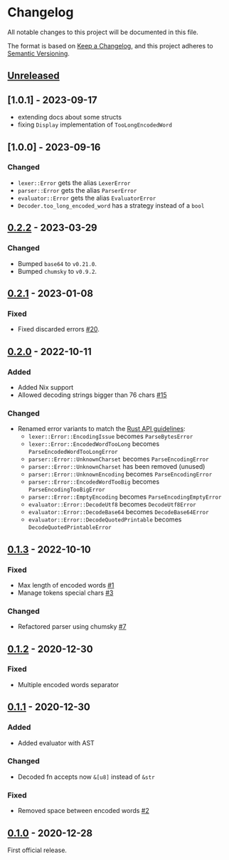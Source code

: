 # Changelog

All notable changes to this project will be documented in this file.

The format is based on [Keep a Changelog](https://keepachangelog.com/en/1.0.0/),
and this project adheres to [Semantic Versioning](https://semver.org/spec/v2.0.0.html).

## [Unreleased]

## [1.0.1] - 2023-09-17
- extending docs about some structs
- fixing `Display` implementation of `TooLongEncodedWord`

## [1.0.0] - 2023-09-16

### Changed

- `lexer::Error` gets the alias `LexerError`
- `parser::Error` gets the alias `ParserError`
- `evaluator::Error` gets the alias `EvaluatorError`
- `Decoder.too_long_encoded_word` has a strategy instead of a `bool`

## [0.2.2] - 2023-03-29

### Changed

- Bumped `base64` to `v0.21.0`.
- Bumped `chumsky` to `v0.9.2`.

## [0.2.1] - 2023-01-08

### Fixed

- Fixed discarded errors [#20].

## [0.2.0] - 2022-10-11

### Added

- Added Nix support
- Allowed decoding strings bigger than 76 chars [#15]

### Changed

- Renamed error variants to match the [Rust API
  guidelines](https://rust-lang.github.io/api-guidelines/naming.html#names-use-a-consistent-word-order-c-word-order):
  - `lexer::Error::EncodingIssue` becomes `ParseBytesError`
  - `lexer::Error::EncodedWordTooLong` becomes
    `ParseEncodedWordTooLongError`
  - `parser::Error::UnknownCharset` becomes `ParseEncodingError`
  - `parser::Error::UnknownCharset` has been removed (unused)
  - `parser::Error::UnknownEncoding` becomes `ParseEncodingError`
  - `parser::Error::EncodedWordTooBig` becomes
    `ParseEncodingTooBigError`
  - `parser::Error::EmptyEncoding` becomes `ParseEncodingEmptyError`
  - `evaluator::Error::DecodeUtf8` becomes `DecodeUtf8Error`
  - `evaluator::Error::DecodeBase64` becomes `DecodeBase64Error`
  - `evaluator::Error::DecodeQuotedPrintable` becomes
    `DecodeQuotedPrintableError`

## [0.1.3] - 2022-10-10

### Fixed

- Max length of encoded words [#1]
- Manage tokens special chars [#3]

### Changed

- Refactored parser using chumsky [#7]

## [0.1.2] - 2020-12-30

### Fixed

- Multiple encoded words separator

## [0.1.1] - 2020-12-30

### Added

- Added evaluator with AST

### Changed

- Decoded fn accepts now `&[u8]` instead of `&str`

### Fixed

- Removed space between encoded words [#2]

## [0.1.0] - 2020-12-28

First official release.

[unreleased]: https://github.com/soywod/rfc2047-decoder/compare/v0.2.2...HEAD
[0.2.2]: https://github.com/soywod/rfc2047-decoder/compare/v0.2.1...v0.2.2
[0.2.1]: https://github.com/soywod/rfc2047-decoder/compare/v0.2.0...v0.2.1
[0.2.0]: https://github.com/soywod/rfc2047-decoder/compare/v0.1.3...v0.2.0
[0.1.3]: https://github.com/soywod/rfc2047-decoder/compare/v0.1.2...v0.1.3
[0.1.2]: https://github.com/soywod/rfc2047-decoder/compare/v0.1.1...v0.1.2
[0.1.1]: https://github.com/soywod/rfc2047-decoder/compare/v0.1.0...v0.1.1
[0.1.0]: https://github.com/soywod/rfc2047-decoder/releases/tag/v0.1.0

[#1]: https://github.com/soywod/rfc2047-decoder/issues/1
[#2]: https://github.com/soywod/rfc2047-decoder/issues/2
[#3]: https://github.com/soywod/rfc2047-decoder/issues/3
[#7]: https://github.com/soywod/rfc2047-decoder/issues/7
[#15]: https://github.com/soywod/rfc2047-decoder/issues/15
[#20]: https://github.com/soywod/rfc2047-decoder/issues/20
